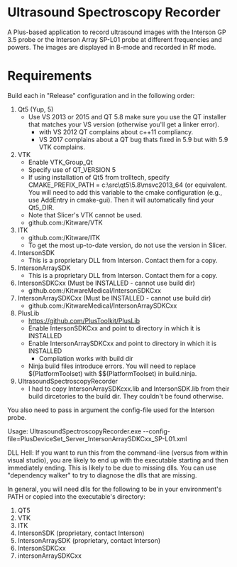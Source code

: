 # Ultrasound Spectroscopy Recorder

A Plus-based application to record ultrasound images with the Interson GP 3.5 probe or the Interson Array SP-L01 probe at different frequencies and powers. The images are displayed in B-mode and recorded in Rf mode. 

# Requirements

Build each in "Release" configuration and in the following order:
1. Qt5 (Yup, 5)
   + Use VS 2013 or 2015 and QT 5.8 make sure you use the QT installer that matches your VS version (otherwise you'll get a linker error).
     + with VS 2012 QT complains about c++11 compliancy.
     + VS 2017 complains about a QT bug thats fixed in 5.9 but with 5.9 VTK complains.   
2. VTK
   + Enable VTK_Group_Qt
   + Specify use of QT_VERSION 5
   + If using installation of Qt5 from trolltech, specify CMAKE_PREFIX_PATH = c:\src\qt5\5.8\msvc2013_64 (or equivalent.  You will need to add this variable to the cmake configuration (e.g., use AddEntry in cmake-gui).  Then it will automatically find your Qt5_DIR.
   + Note that Slicer's VTK cannot be used.
   + github.com:/Kitware/VTK
4. ITK
   + github.com:/Kitware/ITK
   + To get the most up-to-date version, do not use the version in Slicer.
5. IntersonSDK
   + This is a proprietary DLL from Interson.  Contact them for a copy.
6. IntersonArraySDK
   + This is a proprietary DLL from Interson.  Contact them for a copy.
7. IntersonSDKCxx (Must be INSTALLED - cannot use build dir)
   + github.com:/KitwareMedical/IntersonSDKCxx
8. IntersonArraySDKCxx (Must be INSTALLED - cannot use build dir)
   + github.com:/KitwareMedical/IntersonArraySDKCxx
9. PlusLib
   + https://github.com/PlusToolkit/PlusLib
   + Enable IntersonSDKCxx and point to directory in which it is INSTALLED
   + Enable IntersonArraySDKCxx and point to directory in which it is INSTALLED
      + Compliation works with build dir
   + Ninja build files introduce errors. You will need to replace $(PlatformToolset) with $$(PlatformToolset) in build.ninja.
10. UltrasoundSpectroscopyRecorder
    + I had to copy IntersonArraySDKcxx.lib and IntersonSDK.lib from their build dircetories to the build dir. They couldn't be found otherwise.

You also need to pass in argument the config-file used for the Interson probe.

Usage:
UltrasoundSpectroscopyRecorder.exe --config-file=PlusDeviceSet_Server_IntersonArraySDKCxx_SP-L01.xml

DLL Hell:
If you want to run this from the command-line (versus from within visual studio), you are likely to end up with the executable starting and then immediately ending.   This is likely to be due to missing dlls.   You can use "dependency walker" to try to diagnose the dlls that are missing.

In general, you will need dlls for the following to be in your environment's PATH or copied into the executable's directory:
1. QT5
2. VTK
3. ITK
4. IntersonSDK (proprietary, contact Interson)
5. IntersonArraySDK (proprietary, contact Interson)
6. IntersonSDKCxx
7. intersonArraySDKCxx
